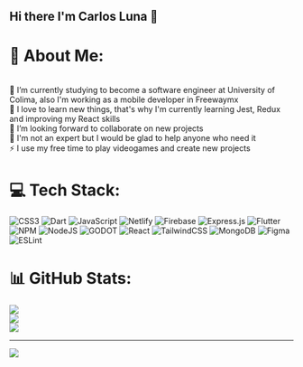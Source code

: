 ## Hi there I'm Carlos Luna 👋

# 💫 About Me:
<br>🌱 I’m currently studying to become a software engineer at University of Colima, also I'm working as a mobile developer in Freewaymx<br>🔭 I love to learn new things, that's why I'm currently learning Jest, Redux and improving my React skills<br>👯 I’m looking forward to collaborate on new projects <br>💬 I'm not an expert but I would be glad to help anyone who need it<br>⚡ I use my free time to play videogames and create new projects


# 💻 Tech Stack:
![CSS3](https://img.shields.io/badge/css3-%231572B6.svg?style=for-the-badge&logo=css3&logoColor=white) ![Dart](https://img.shields.io/badge/dart-%230175C2.svg?style=for-the-badge&logo=dart&logoColor=white) ![JavaScript](https://img.shields.io/badge/javascript-%23323330.svg?style=for-the-badge&logo=javascript&logoColor=%23F7DF1E) ![Netlify](https://img.shields.io/badge/netlify-%23000000.svg?style=for-the-badge&logo=netlify&logoColor=#00C7B7) ![Firebase](https://img.shields.io/badge/firebase-%23039BE5.svg?style=for-the-badge&logo=firebase) ![Express.js](https://img.shields.io/badge/express.js-%23404d59.svg?style=for-the-badge&logo=express&logoColor=%2361DAFB) ![Flutter](https://img.shields.io/badge/Flutter-%2302569B.svg?style=for-the-badge&logo=Flutter&logoColor=white) ![NPM](https://img.shields.io/badge/NPM-%23000000.svg?style=for-the-badge&logo=npm&logoColor=white) ![NodeJS](https://img.shields.io/badge/node.js-6DA55F?style=for-the-badge&logo=node.js&logoColor=white) ![GODOT](https://img.shields.io/badge/godot-3582bb.svg?style=for-the-badge&logo=godot-engine&logoColor=white) ![React](https://img.shields.io/badge/react-%2320232a.svg?style=for-the-badge&logo=react&logoColor=%2361DAFB) ![TailwindCSS](https://img.shields.io/badge/tailwindcss-%2338B2AC.svg?style=for-the-badge&logo=tailwind-css&logoColor=white) ![MongoDB](https://img.shields.io/badge/MongoDB-%234ea94b.svg?style=for-the-badge&logo=mongodb&logoColor=white) 	![Figma](https://img.shields.io/badge/figma-%23F24E1E.svg?style=for-the-badge&logo=figma&logoColor=white) ![ESLint](https://img.shields.io/badge/ESLint-4B3263?style=for-the-badge&logo=eslint&logoColor=white)
# 📊 GitHub Stats:
![](https://github-readme-stats.vercel.app/api?username=CharlyLuna&theme=react&hide_border=true&include_all_commits=false&count_private=true)<br/>
![](https://github-readme-streak-stats.herokuapp.com/?user=CharlyLuna&theme=react&hide_border=true)<br/>
![](https://github-readme-stats.vercel.app/api/top-langs/?username=CharlyLuna&theme=react&hide_border=true&include_all_commits=false&count_private=true&layout=compact)

---
[![](https://visitcount.itsvg.in/api?id=CharlyLuna&icon=5&color=0)](https://visitcount.itsvg.in)
